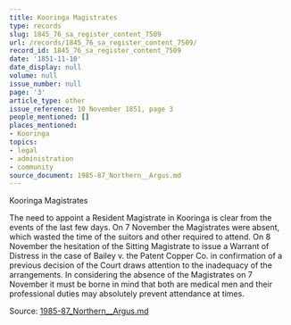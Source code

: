 ```yaml
---
title: Kooringa Magistrates
type: records
slug: 1845_76_sa_register_content_7509
url: /records/1845_76_sa_register_content_7509/
record_id: 1845_76_sa_register_content_7509
date: '1851-11-10'
date_display: null
volume: null
issue_number: null
page: '3'
article_type: other
issue_reference: 10 November 1851, page 3
people_mentioned: []
places_mentioned:
- Kooringa
topics:
- legal
- administration
- community
source_document: 1985-87_Northern__Argus.md
---
```


Kooringa Magistrates

The need to appoint a Resident Magistrate in Kooringa is clear from the events of the last few days.  On 7 November the Magistrates were absent, which wasted the time of the suitors and other required to attend.  On 8 November the hesitation of the Sitting Magistrate to issue a Warrant of Distress in the case of Bailey v. the Patent Copper Co. in confirmation of a previous decision of the Court draws attention to the inadequacy of the arrangements.  In considering the absence of the Magistrates on 7 November it must be borne in mind that both are medical men and their professional duties may absolutely prevent attendance at times.


Source: [1985-87_Northern__Argus.md](/downloads/markdown/1985-87_Northern__Argus.md)
